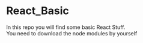 # React_Basic


In this repo you will find some basic React Stuff.<br/> 
You need to download the node modules by yourself

